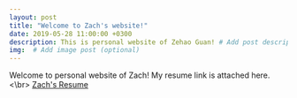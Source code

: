 ```yaml
---
layout: post
title: "Welcome to Zach's website!"
date: 2019-05-28 11:00:00 +0300
description: This is personal website of Zehao Guan! # Add post description (optional)
img:  # Add image post (optional)
---
```


Welcome to personal website of Zach! My resume link is attached here. <\br>
[Zach's Resume](https://github.com/zach96guan/zach96guan.github.io/blob/master/assets/img/resume.pdf)
